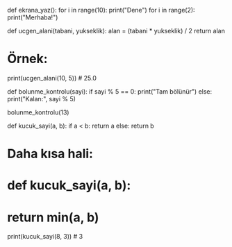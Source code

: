 def ekrana_yaz():
    for i in range(10):
        print("Dene")
    for i in range(2):
        print("Merhaba!")





def ucgen_alani(tabani, yukseklik):
    alan = (tabani * yukseklik) / 2
    return alan

# Örnek:
print(ucgen_alani(10, 5))  # 25.0




def bolunme_kontrolu(sayi):
    if sayi % 5 == 0:
        print("Tam bölünür")
    else:
        print("Kalan:", sayi % 5)

bolunme_kontrolu(13)




def kucuk_sayi(a, b):
    if a < b:
        return a
    else:
        return b

# Daha kısa hali:
# def kucuk_sayi(a, b):
#     return min(a, b)

print(kucuk_sayi(8, 3))  # 3

